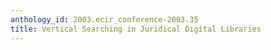 ```yaml
---
anthology_id: 2003.ecir_conference-2003.35
title: Vertical Searching in Juridical Digital Libraries
---
```

